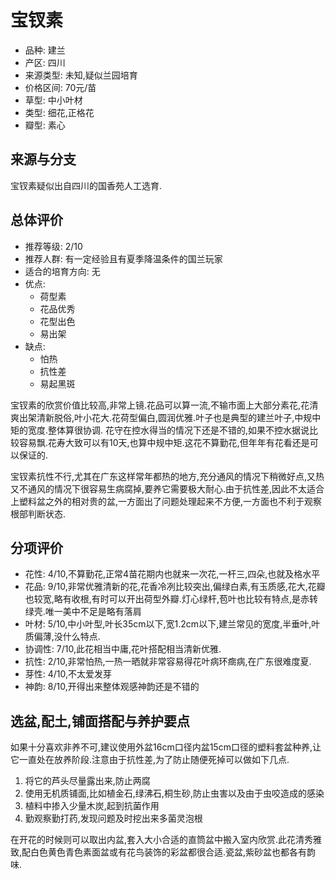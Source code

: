 # 宝钗素

+ 品种: 建兰
+ 产区: 四川
+ 来源类型: 未知,疑似兰园培育
+ 价格区间: 70元/苗
+ 草型: 中小叶材
+ 类型: 细花,正格花
+ 瓣型: 素心
  
## 来源与分支

宝钗素疑似出自四川的国香苑人工选育.

## 总体评价

+ 推荐等级: 2/10
+ 推荐人群: 有一定经验且有夏季降温条件的国兰玩家
+ 适合的培育方向: 无
+ 优点:
    + 荷型素
    + 花品优秀
    + 花型出色
    + 易出架
+ 缺点:
    + 怕热
    + 抗性差
    + 易起黑斑

宝钗素的欣赏价值比较高,非常上镜.花品可以算一流,不输市面上大部分素花,花清爽出架清新脱俗,叶小花大.花荷型偏白,圆润优雅.叶子也是典型的建兰叶子,中规中矩的宽度.整体算很协调.
花守在控水得当的情况下还是不错的,如果不控水据说比较容易飘.花寿大致可以有10天,也算中规中矩.这花不算勤花,但年年有花看还是可以保证的.

宝钗素抗性不行,尤其在广东这样常年都热的地方,充分通风的情况下稍微好点,又热又不通风的情况下很容易生病腐掉,要养它需要极大耐心.由于抗性差,因此不太适合上塑料盆之外的相对贵的盆,一方面出了问题处理起来不方便,一方面也不利于观察根部判断状态.

## 分项评价

+ 花性: 4/10,不算勤花,正常4苗花期内也就来一次花,一杆三,四朵,也就及格水平
+ 花品: 9/10,非常优雅清新的花,花香冷冽比较突出,偏绿白素,有玉质感,花大,花瓣也较宽,略有收根,有时可以开出荷型外瓣.灯心绿杆,苞叶也比较有特点,是赤转绿壳.唯一美中不足是略有落肩
+ 叶材: 5/10,中小叶型,叶长35cm以下,宽1.2cm以下,建兰常见的宽度,半垂叶,叶质偏薄,没什么特点.
+ 协调性: 7/10,此花相当中庸,花叶搭配相当清新优雅.
+ 抗性: 2/10,非常怕热,一热一晒就非常容易得花叶病环癍病,在广东很难度夏.
+ 芽性: 4/10,不太爱发芽
+ 神韵: 8/10,开得出来整体观感神韵还是不错的

## 选盆,配土,铺面搭配与养护要点

如果十分喜欢非养不可,建议使用外盆16cm口径内盆15cm口径的塑料套盆种养,让它一直处在放养阶段.注意由于抗性差,为了防止随便死掉可以做如下几点.

1. 将它的芦头尽量露出来,防止两腐
2. 使用无机质铺面,比如植金石,绿沸石,桐生砂,防止虫害以及由于虫咬造成的感染
3. 植料中掺入少量木炭,起到抗菌作用
4. 勤观察勤打药,发现问题及时挖出来多菌灵泡根

在开花的时候则可以取出内盆,套入大小合适的直筒盆中搬入室内欣赏.此花清秀雅致,配白色黄色青色素面盆或有花鸟装饰的彩盆都很合适.瓷盆,紫砂盆也都各有韵味.
